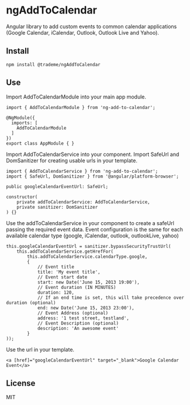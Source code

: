 # ngAddToCalendar
Angular library to add custom events to common calendar applications (Google Calendar, iCalendar, Outlook, Outlook Live and Yahoo).

## Install

```
npm install @trademe/ngAddToCalendar
```

## Use

Import AddToCalendarModule into your main app module.

```
import { AddToCalendarModule } from 'ng-add-to-calendar';

@NgModule({
  imports: [
    AddToCalendarModule
  ]
})
export class AppModule { }
```

Import AddToCalendarService into your component. 
Import SafeUrl and DomSanitizer for creating usable urls in your template.

```
import { AddToCalendarService } from 'ng-add-to-calendar';
import { SafeUrl, DomSanitizer } from '@angular/platform-browser';

public googleCalendarEventUrl: SafeUrl;

constructor(
    private addToCalendarService: AddToCalendarService,
    private sanitizer: DomSanitizer
) {}
```

Use the addToCalendarService in your component to create a safeUrl passing the required event data.
Event configuration is the same for each available calendar type (google, iCalendar, outlook, outlookLive, yahoo)

```
this.googleCalendarEventUrl = sanitizer.bypassSecurityTrustUrl(
    this.addToCalendarService.getHrefFor(
        this.addToCalendarService.calendarType.google,
        {
            // Event title
            title: 'My event title',
            // Event start date
            start: new Date('June 15, 2013 19:00'),
            // Event duration (IN MINUTES)
            duration: 120,
            // If an end time is set, this will take precedence over duration (optional)
            end: new Date('June 15, 2013 23:00'),
            // Event Address (optional)
            address: '1 test street, testland',
            // Event Description (optional)
            description: 'An awesome event'
        }
));
```

Use the url in your template.

```
<a [href]="googleCalendarEventUrl" target="_blank">Google Calendar Event</a>
```

## License
MIT
